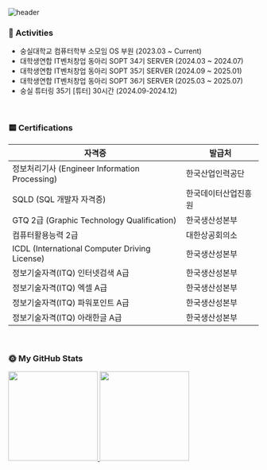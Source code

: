 ![header](https://capsule-render.vercel.app/api?type=waving&color=0:FFD93D,100:FFB347&height=200&section=header&text=choyeongju&fontSize=50&fontColor=ffffff&animation=fadeIn&fontAlignY=35)

### 🌟 Activities
- 숭실대학교 컴퓨터학부 소모임 OS 부원 (2023.03 ~ Current)
- 대학생연합 IT벤처창업 동아리 SOPT 34기 SERVER (2024.03 ~ 2024.07)
- 대학생연합 IT벤처창업 동아리 SOPT 35기 SERVER (2024.09 ~ 2025.01)
- 대학생연합 IT벤처창업 동아리 SOPT 36기 SERVER (2025.03 ~ 2025.07)
- 숭실 튜터링 35기 [튜터] 30시간 (2024.09-2024.12)

&nbsp;

### 🟨 Certifications

| 자격증 | 발급처 |
|--------|--------|
| 정보처리기사 (Engineer Information Processing) | 한국산업인력공단 |
| SQLD (SQL 개발자 자격증) | 한국데이터산업진흥원 |
| GTQ 2급 (Graphic Technology Qualification) | 한국생산성본부 |
| 컴퓨터활용능력 2급 | 대한상공회의소 |
| ICDL (International Computer Driving License) | 한국생산성본부 |
| 정보기술자격(ITQ) 인터넷검색 A급 | 한국생산성본부 |
| 정보기술자격(ITQ) 엑셀 A급 | 한국생산성본부 |
| 정보기술자격(ITQ) 파워포인트 A급 | 한국생산성본부 |
| 정보기술자격(ITQ) 아래한글 A급 | 한국생산성본부 |

&nbsp;

### 🌞 My GitHub Stats
<a href="https://github.com/choyeongju">
  <img height="180em" src="https://github-readme-stats.vercel.app/api?username=choyeongju&show_icons=true&include_all_commits=true&theme=nord" />
  <img height="180em" src="https://github-readme-stats.vercel.app/api/top-langs/?username=choyeongju&layout=compact&theme=nord" />
</a>

